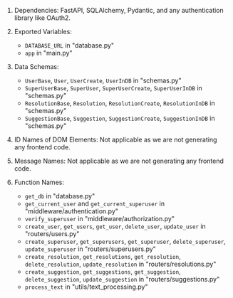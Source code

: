1. Dependencies: FastAPI, SQLAlchemy, Pydantic, and any authentication library like OAuth2.

2. Exported Variables: 
   - `DATABASE_URL` in "database.py"
   - `app` in "main.py"

3. Data Schemas: 
   - `UserBase`, `User`, `UserCreate`, `UserInDB` in "schemas.py"
   - `SuperUserBase`, `SuperUser`, `SuperUserCreate`, `SuperUserInDB` in "schemas.py"
   - `ResolutionBase`, `Resolution`, `ResolutionCreate`, `ResolutionInDB` in "schemas.py"
   - `SuggestionBase`, `Suggestion`, `SuggestionCreate`, `SuggestionInDB` in "schemas.py"

4. ID Names of DOM Elements: Not applicable as we are not generating any frontend code.

5. Message Names: Not applicable as we are not generating any frontend code.

6. Function Names: 
   - `get_db` in "database.py"
   - `get_current_user` and `get_current_superuser` in "middleware/authentication.py"
   - `verify_superuser` in "middleware/authorization.py"
   - `create_user`, `get_users`, `get_user`, `delete_user`, `update_user` in "routers/users.py"
   - `create_superuser`, `get_superusers`, `get_superuser`, `delete_superuser`, `update_superuser` in "routers/superusers.py"
   - `create_resolution`, `get_resolutions`, `get_resolution`, `delete_resolution`, `update_resolution` in "routers/resolutions.py"
   - `create_suggestion`, `get_suggestions`, `get_suggestion`, `delete_suggestion`, `update_suggestion` in "routers/suggestions.py"
   - `process_text` in "utils/text_processing.py"